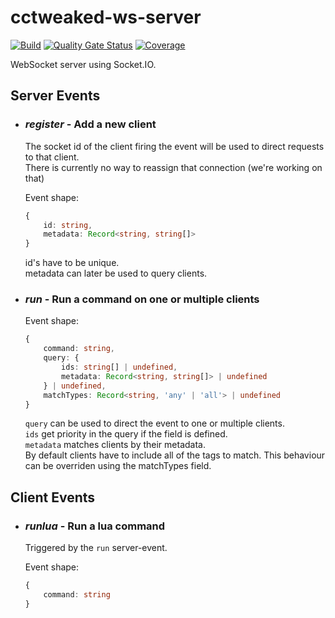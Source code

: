 # cctweaked-ws-server 
[![Build](https://github.com/andreasrossa/cctweaked-ws-server/actions/workflows/build-dockerize.yml/badge.svg?branch=main)](https://github.com/andreasrossa/cctweaked-ws-server/actions/workflows/build-dockerize.yml) [![Quality Gate Status](https://sonarcloud.io/api/project_badges/measure?project=andreasrossa_cctweaked-ws-server&metric=alert_status)](https://sonarcloud.io/summary/new_code?id=andreasrossa_cctweaked-ws-server) [![Coverage](https://sonarcloud.io/api/project_badges/measure?project=andreasrossa_cctweaked-ws-server&metric=coverage)](https://sonarcloud.io/summary/new_code?id=andreasrossa_cctweaked-ws-server)

WebSocket server using Socket.IO.

## Server Events
- ### _register_ - Add a new client
	The socket id of the client firing the event
	will be used to direct requests to that client.  
	There is currently no way to reassign that connection
	(we're working on that)

	Event shape:
	```typescript
	{
		id: string,
		metadata: Record<string, string[]>
	}
	```

	id's have to be unique.  
	metadata can later be used to query clients.

- ### _run_ - Run a command on one or multiple clients
	Event shape:
	```typescript
	{
		command: string,
		query: {
			ids: string[] | undefined,
			metadata: Record<string, string[]> | undefined
		} | undefined,
		matchTypes: Record<string, 'any' | 'all'> | undefined
	}	
	```

	`query` can be used to direct the event to one or multiple clients.  
	`ids` get priority in the query if the field is defined.  
	`metadata` matches clients by their metadata.  
	By default clients have to include all of the tags to match. This behaviour can be overriden using the matchTypes field.

## Client Events
- ### _runlua_ - Run a lua command
	Triggered by the `run` server-event.

	Event shape:
	```typescript 
	{
		command: string
	}
	```



